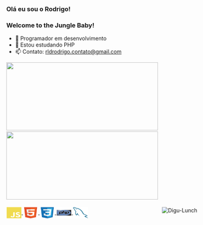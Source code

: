 ###  Olá eu sou o Rodrigo! 
### Welcome to the Jungle Baby!

<!--
**rldrodrigo/rldrodrigo** is a ✨ _special_ ✨ repository because its `README.md` (this file) appears on your GitHub profile.

Here are some ideas to get you started:

- 🔭 I’m currently working on ...
- 🌱 I’m currently learning ...
- 👯 I’m looking to collaborate on ...
- 🤔 I’m looking for help with ...
- 💬 Ask me about ...
- 📫 How to reach me: ...
- 😄 Pronouns: ...
- ⚡ Fun fact: ...


 <img align="center" alt="Digu-Ts" height="30" width="40" src="https://raw.githubusercontent.com/devicons/devicon/master/icons/typescript/typescript-plain.svg">
  <img align="center" alt="Digu-React" height="30" width="40" src="https://raw.githubusercontent.com/devicons/devicon/master/icons/react/react-original.svg">
 <img align="center" alt="Digu-Python" height="30" width="40" src="https://raw.githubusercontent.com/devicons/devicon/master/icons/python/python-original.svg">
  <img align="center" alt="Digu-Csharp" height="30" width="40" src="https://raw.githubusercontent.com/devicons/devicon/master/icons/csharp/csharp-original.svg">
-->
- 🔭 Programador em desenvolvimento 
- 🌱 Estou estudando PHP 
- 📫 Contato: rldrodrigo.contato@gmail.com

<div>
  <a href="https://github.com/rldrodrigo">
  <img height="180em" width="400em" src="https://github-readme-stats.vercel.app/api?username=rldrodrigo&show_icons=true&theme=dark&include_all_commits=true&count_private=true"/>
  <img height="180em" width="400em" src="https://github-readme-stats.vercel.app/api/top-langs/?username=rldrodrigo&layout=compact&langs_count=7&theme=dark"/>
</div>
  
  <div style="display: inline_block"><br>
  <img align="center" alt="Digu-Js" height="30" width="40" src="https://raw.githubusercontent.com/devicons/devicon/master/icons/javascript/javascript-plain.svg">
 
  <img align="center" alt="Digu-HTML" height="30" width="40" src="https://raw.githubusercontent.com/devicons/devicon/master/icons/html5/html5-original.svg">
  <img align="center" alt="Digu-CSS" height="30" width="40" src="https://raw.githubusercontent.com/devicons/devicon/master/icons/css3/css3-original.svg">
  <img align="center" alt="Digu-php" height="30" width="40" src="https://raw.githubusercontent.com/devicons/devicon/master/icons/php/php-original.svg">
  <img align="center" alt="Digu-mysql" height="30" width="40" src="https://raw.githubusercontent.com/devicons/devicon/master/icons/mysql/mysql-original.svg">
 
  <img align="right" alt="Digu-Lunch" height="150" src="https://user-images.githubusercontent.com/51513403/133433693-458f0ab7-25b2-48f9-9c5f-c6d1197210b1.gif">
</div>

  ## 
